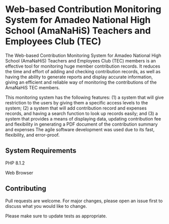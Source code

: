 # Web-based Contribution Monitoring System for Amadeo National High School (AmaNaHiS) Teachers and Employees Club (TEC)

The Web-based Contribution Monitoring System for Amadeo National High School (AmaNaHiS) Teachers and Employees Club (TEC) members is an effective tool for monitoring huge member contribution records. It reduces the time and effort of adding and checking contribution records, as well as having the ability to generate reports and display accurate information, giving an efficient and reliable way of monitoring the contributions of the AmaNaHiS TEC members.

This monitoring system has the following features: (1) a system that will give restriction to the users by giving them a specific access levels to the system; (2) a system that will add contribution record and expenses records, and having a search function to look up records easily; and (3) a system that provides a means of displaying data, updating contribution fee and flexibility in generating a PDF document of the contribution summary and expenses The agile software development was used due to its fast, flexibility, and error-proof. 


## System Requirements
PHP 8.1.2

Web Browser



## Contributing

Pull requests are welcome. For major changes, please open an issue first
to discuss what you would like to change.

Please make sure to update tests as appropriate.
